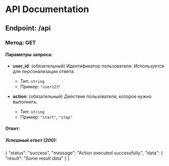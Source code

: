 # API Documentation

## Endpoint: /api

### Метод: GET

#### Параметры запроса:
- **user_id**: (обязательный) Идентификатор пользователя. Используется для персонализации ответа.  
  - Тип: `string`
  - Пример: `"user123"`

- **action**: (обязательный) Действие пользователя, которое нужно выполнить.
  - Тип: `string`
  - Пример: `"start"`, `"stop"`

#### Ответ:
##### Успешный ответ (200):
{
  "status": "success",
  "message": "Action executed successfully.",
  "data": {
    "result": "Some result data"
  }
}
